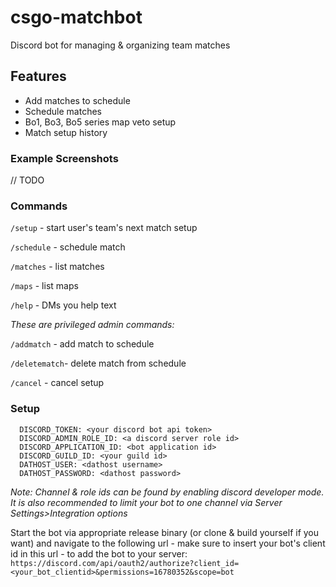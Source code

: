 # csgo-matchbot

Discord bot for managing & organizing team matches

## Features

- Add matches to schedule
- Schedule matches
- Bo1, Bo3, Bo5 series map veto setup
- Match setup history

### Example Screenshots

// TODO

### Commands

`/setup` - start user's team's next match setup

`/schedule` - schedule match

`/matches` - list matches

`/maps` - list maps

`/help` - DMs you help text

_These are privileged admin commands:_

`/addmatch` - add match to schedule

`/deletematch`- delete match from schedule

`/cancel` - cancel setup

### Setup

```
  DISCORD_TOKEN: <your discord bot api token>
  DISCORD_ADMIN_ROLE_ID: <a discord server role id>
  DISCORD_APPLICATION_ID: <bot application id>
  DISCORD_GUILD_ID: <your guild id>
  DATHOST_USER: <dathost username>
  DATHOST_PASSWORD: <dathost password>
```

_Note: Channel & role ids can be found by enabling discord developer mode. It is also recommended to limit your bot to
one channel via Server Settings>Integration options_

Start the bot via appropriate release binary (or clone & build yourself if you want) and navigate to the following url -
make sure to insert your bot's client id in this url - to add the bot to your
server: `https://discord.com/api/oauth2/authorize?client_id=<your_bot_clientid>&permissions=16780352&scope=bot`

